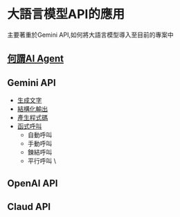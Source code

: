 # 大語言模型API的應用
主要著重於Gemini API,如何將大語言模型導入至目前的專案中

## [何謂AI Agent](./何謂AIAgent)

## Gemini API
- [生成文字](./Gemini/text_generation)
- [結構化輸出](./Gemini/structure_output)
- [產生程式碼](./Gemini/code_execution)
- [函式呼叫](./Gemini/function_calling)
	- 自動呼叫
	- 手動呼叫
	- 鍊結呼叫
	- 平行呼叫
\


## OpenAI API

## Claud API

